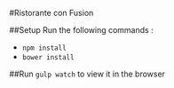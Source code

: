 #Ristorante con Fusion

##Setup
Run the following commands :
- `npm install` 
- `bower install` 

##Run
`gulp watch` to view it in the browser
